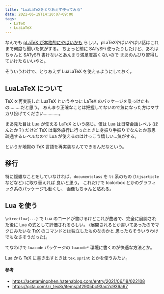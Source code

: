 ```yaml
---
title: "LuaLaTeXをとりあえず使ってみる"
date: 2021-06-19T14:20:07+09:00
tags:
  - LaTeX
  - LuaLaTeX
---
```


なんでも [pLaTeX が本格的にやばいかも](https://acetaminophen.hatenablog.com/entry/2021/06/18/022108)
らしい。pLaTeXやばいやばい話はこれまで何度も聞いた気がする。
ちょっと前に SATySFi 使ったりしたけど、あれはちゃんと SATySFi 書けないとあんまり満足度高くないので
まあのんびり習得していけたらいいやと。

そういうわけで、とりあえず LuaLaTeX を使えるようにしておく。

## LuaLaTeX について

TeX を再実装した LuaTeX というやつに LaTeX のパッケージを乗っけたもの………だと思う。
あんまり正確なことは把握してないので気になった方はマサカリ投げてください…………。

まあ見た目は Lua が使える LaTeX という感じ。僕は Lua は日常会話レベル (ほんとか？) だけど
TeX は海外旅行に行ったときに身振り手振りでなんとか意思疎通するレベルなので
Lua が使えるのはけっこう嬉しい…気がする。

というか地獄の TeX 言語を再実装なんてできるんだなという。

## 移行

特に複雑なことをしていなければ、`documentclass` を `lt` 系のもの (`ltjsarticle` などなど) に取り替えれば
良いと思う。
これだけで tcolorbox とかのグラフィック系のパッケージも動くし、
画像もちゃんと貼れる。

## Lua を使う

`\directlua{...}` で Lua のコードが書けるけどこれが曲者で、完全に展開された後に
Lua の式として評価されるらしい。
(展開されるとか書いてあったのでマクロみたいな TeX のコマンドとは独立したものなのかと
思ったらそういうわけでもなさそうだった)。

てなわけで `luacode` パッケージの `luacode*` 環境に書くのが快適な方法とか。

Lua から TeX に書き出すときは `tex.sprint` とかを使うみたい。

#### 参考

- https://acetaminophen.hatenablog.com/entry/2021/06/18/022108
- https://qiita.com/zr_tex8r/items/af2905bc93ac2c936a67
